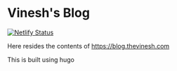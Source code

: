 # Vinesh's Blog
[![Netlify Status](https://api.netlify.com/api/v1/badges/43691f78-9556-414d-8269-7c3ea4b49f0d/deploy-status)](https://app.netlify.com/sites/blog-thevinesh/deploys)

Here resides the contents of https://blog.thevinesh.com

This is built using hugo